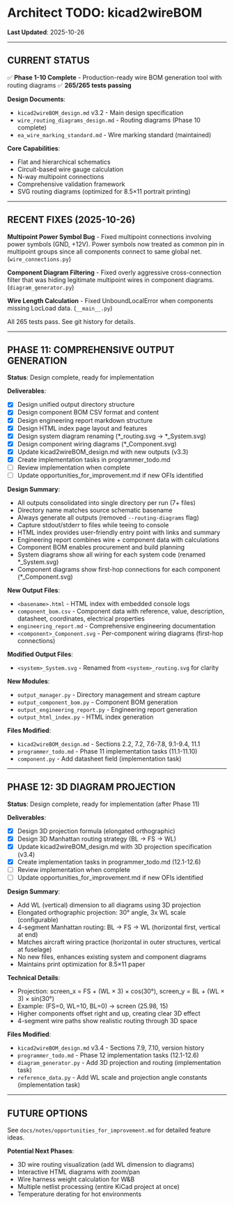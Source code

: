 # Architect TODO: kicad2wireBOM

**Last Updated**: 2025-10-26

---

## CURRENT STATUS

✅ **Phase 1-10 Complete** - Production-ready wire BOM generation tool with routing diagrams
✅ **265/265 tests passing**

**Design Documents**:
- `kicad2wireBOM_design.md` v3.2 - Main design specification
- `wire_routing_diagrams_design.md` - Routing diagrams (Phase 10 complete)
- `ea_wire_marking_standard.md` - Wire marking standard (maintained)

**Core Capabilities**:
- Flat and hierarchical schematics
- Circuit-based wire gauge calculation
- N-way multipoint connections
- Comprehensive validation framework
- SVG routing diagrams (optimized for 8.5×11 portrait printing)

---

## RECENT FIXES (2025-10-26)

**Multipoint Power Symbol Bug** - Fixed multipoint connections involving power symbols (GND, +12V). Power symbols now treated as common pin in multipoint groups since all components connect to same global net. (`wire_connections.py`)

**Component Diagram Filtering** - Fixed overly aggressive cross-connection filter that was hiding legitimate multipoint wires in component diagrams. (`diagram_generator.py`)

**Wire Length Calculation** - Fixed UnboundLocalError when components missing LocLoad data. (`__main__.py`)

All 265 tests pass. See git history for details.

---

## PHASE 11: COMPREHENSIVE OUTPUT GENERATION

**Status**: Design complete, ready for implementation

**Deliverables**:
- [x] Design unified output directory structure
- [x] Design component BOM CSV format and content
- [x] Design engineering report markdown structure
- [x] Design HTML index page layout and features
- [x] Design system diagram renaming (*_routing.svg → *_System.svg)
- [x] Design component wiring diagrams (*_Component.svg)
- [x] Update kicad2wireBOM_design.md with new outputs (v3.3)
- [x] Create implementation tasks in programmer_todo.md
- [ ] Review implementation when complete
- [ ] Update opportunities_for_improvement.md if new OFIs identified

**Design Summary**:
- All outputs consolidated into single directory per run (7+ files)
- Directory name matches source schematic basename
- Always generate all outputs (removed `--routing-diagrams` flag)
- Capture stdout/stderr to files while teeing to console
- HTML index provides user-friendly entry point with links and summary
- Engineering report combines wire + component data with calculations
- Component BOM enables procurement and build planning
- System diagrams show all wiring for each system code (renamed *_System.svg)
- Component diagrams show first-hop connections for each component (*_Component.svg)

**New Output Files**:
- `<basename>.html` - HTML index with embedded console logs
- `component_bom.csv` - Component data with reference, value, description, datasheet, coordinates, electrical properties
- `engineering_report.md` - Comprehensive engineering documentation
- `<component>_Component.svg` - Per-component wiring diagrams (first-hop connections)

**Modified Output Files**:
- `<system>_System.svg` - Renamed from `<system>_routing.svg` for clarity

**New Modules**:
- `output_manager.py` - Directory management and stream capture
- `output_component_bom.py` - Component BOM generation
- `output_engineering_report.py` - Engineering report generation
- `output_html_index.py` - HTML index generation

**Files Modified**:
- `kicad2wireBOM_design.md` - Sections 2.2, 7.2, 7.6-7.8, 9.1-9.4, 11.1
- `programmer_todo.md` - Phase 11 implementation tasks (11.1-11.10)
- `component.py` - Add datasheet field (implementation task)

---

## PHASE 12: 3D DIAGRAM PROJECTION

**Status**: Design complete, ready for implementation (after Phase 11)

**Deliverables**:
- [x] Design 3D projection formula (elongated orthographic)
- [x] Design 3D Manhattan routing strategy (BL → FS → WL)
- [x] Update kicad2wireBOM_design.md with 3D projection specification (v3.4)
- [x] Create implementation tasks in programmer_todo.md (12.1-12.6)
- [ ] Review implementation when complete
- [ ] Update opportunities_for_improvement.md if new OFIs identified

**Design Summary**:
- Add WL (vertical) dimension to all diagrams using 3D projection
- Elongated orthographic projection: 30° angle, 3x WL scale (configurable)
- 4-segment Manhattan routing: BL → FS → WL (horizontal first, vertical at end)
- Matches aircraft wiring practice (horizontal in outer structures, vertical at fuselage)
- No new files, enhances existing system and component diagrams
- Maintains print optimization for 8.5×11 paper

**Technical Details**:
- Projection: screen_x = FS + (WL × 3) × cos(30°), screen_y = BL + (WL × 3) × sin(30°)
- Example: (FS=0, WL=10, BL=0) → screen (25.98, 15)
- Higher components offset right and up, creating clear 3D effect
- 4-segment wire paths show realistic routing through 3D space

**Files Modified**:
- `kicad2wireBOM_design.md` v3.4 - Sections 7.9, 7.10, version history
- `programmer_todo.md` - Phase 12 implementation tasks (12.1-12.6)
- `diagram_generator.py` - Add 3D projection and routing (implementation task)
- `reference_data.py` - Add WL scale and projection angle constants (implementation task)

---

## FUTURE OPTIONS

See `docs/notes/opportunities_for_improvement.md` for detailed feature ideas.

**Potential Next Phases**:
- 3D wire routing visualization (add WL dimension to diagrams)
- Interactive HTML diagrams with zoom/pan
- Wire harness weight calculation for W&B
- Multiple netlist processing (entire KiCad project at once)
- Temperature derating for hot environments
